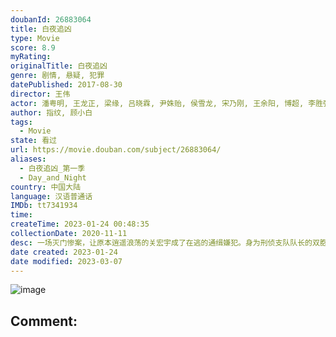 ```yaml
---
doubanId: 26883064
title: 白夜追凶
type: Movie
score: 8.9
myRating: 
originalTitle: 白夜追凶
genre: 剧情, 悬疑, 犯罪
datePublished: 2017-08-30
director: 王伟
actor: 潘粤明, 王龙正, 梁缘, 吕晓霖, 尹姝贻, 侯雪龙, 宋乃刚, 王余阳, 博超, 李胜强, 韩烨洲, 杨凯迪, 马薇, 张栋栋, 李振涛, 李胜荣, 张芯宁, 岳士涵, 吴文璟, 刘柏希, 黄烁文, 孙蛟龙, 周军, 王政, 梁刚, 高梓刚, 刘辛格, 曾子建, 刘天蔚, 王剑明, 张兆忠, 张璐, 刘宣, 陈伟, 鹿时源, 孙建江, 孙乐天, 张美琪, 国立刚, 杨大为, 宋永恒, 天笑, 秦海, 杨阳, 宁小花, 高果, 于京京, 夏锐锋, 徐槿哲
author: 指纹, 顾小白
tags:
  - Movie
state: 看过
url: https://movie.douban.com/subject/26883064/
aliases:
  - 白夜追凶_第一季
  - Day_and_Night
country: 中国大陆
language: 汉语普通话
IMDb: tt7341934
time: 
createTime: 2023-01-24 00:48:35
collectionDate: 2020-11-11
desc: 一场灭门惨案，让原本逍遥浪荡的关宏宇成了在逃的通缉嫌犯。身为刑侦支队队长的双胞胎哥哥关宏峰，誓要查出真相，但出于亲属回避的原则，警队禁止关宏峰参与灭门案的调查工作。关宏峰义愤辞职。调任了代支队长的周巡...
date created: 2023-01-24
date modified: 2023-03-07
---
```


![image](p2483150767.jpg)

Comment:
---
